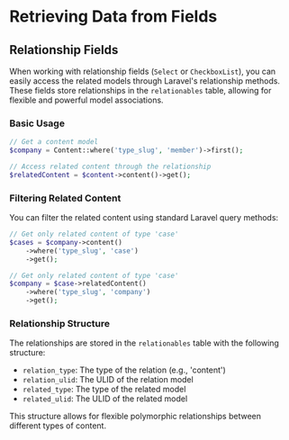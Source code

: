 # Retrieving Data from Fields

## Relationship Fields

When working with relationship fields (`Select` or `CheckboxList`), you can easily access the related models through Laravel's relationship methods. These fields store relationships in the `relationables` table, allowing for flexible and powerful model associations.

### Basic Usage

```php
// Get a content model
$company = Content::where('type_slug', 'member')->first();

// Access related content through the relationship
$relatedContent = $content->content()->get();
```

### Filtering Related Content

You can filter the related content using standard Laravel query methods:

```php
// Get only related content of type 'case'
$cases = $company->content()
    ->where('type_slug', 'case')
    ->get();
```

```php
// Get only related content of type 'case'
$company = $case->relatedContent()
    ->where('type_slug', 'company')
    ->get();
```

### Relationship Structure

The relationships are stored in the `relationables` table with the following structure:
- `relation_type`: The type of the relation (e.g., 'content')
- `relation_ulid`: The ULID of the relation model
- `related_type`: The type of the related model
- `related_ulid`: The ULID of the related model

This structure allows for flexible polymorphic relationships between different types of content.

